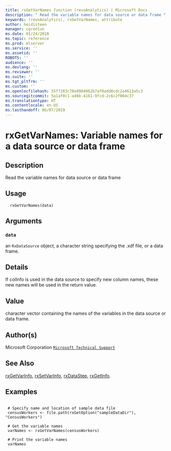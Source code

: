 ```yaml
---
title: rxGetVarNames function (revoAnalytics) | Microsoft Docs
description: " Read the variable names for data source or data frame "
keywords: (revoAnalytics), rxGetVarNames, attribute
author: heidisteen
manager: cgronlun
ms.date: 01/24/2018
ms.topic: reference
ms.prod: mlserver
ms.service: ''
ms.assetid: ''
ROBOTS: ''
audience: ''
ms.devlang: ''
ms.reviewer: ''
ms.suite: ''
ms.tgt_pltfrm: ''
ms.custom: ''
ms.openlocfilehash: 55f7283c78e8984062b7af0add0cdc2a4613a5c3
ms.sourcegitcommit: 5a1af0c1-a46b-4161-9fcd-2c6c2f004c37
ms.translationtype: HT
ms.contentlocale: en-US
ms.lasthandoff: 06/07/2019
---
```

 # <a name="rxgetvarnames-variable-names-for-a-data-source-or-data-frame"></a>rxGetVarNames: Variable names for a data source or data frame 
 ## <a name="description"></a>Description

Read the variable names for data source or data frame


 ## <a name="usage"></a>Usage

```   
  rxGetVarNames(data)

```

 ## <a name="arguments"></a>Arguments



 ### `data`
 an `RxDataSource` object, a character string specifying the .xdf file, or a data frame. 



 ## <a name="details"></a>Details

If colInfo is used in the data source to specify new column names, these new names will be used in the return value.


 ## <a name="value"></a>Value

character vector containing the names of the variables in the data source or data frame.

 ## <a name="authors"></a>Author(s)
 Microsoft Corporation [`Microsoft Technical Support`](https://go.microsoft.com/fwlink/?LinkID=698556&clcid=0x409)


 ## <a name="see-also"></a>See Also

[rxGetVarInfo](rxGetVarInfo.md), [rxSetVarInfo](rxSetVarInfoXdf.md), [rxDataStep](rxDataStep.md), [rxGetInfo](rxGetInfoXdf.md).

 ## <a name="examples"></a>Examples

 ```

  # Specify name and location of sample data file
  censusWorkers <- file.path(rxGetOption("sampleDataDir"), "CensusWorkers")

  # Get the variable names
  varNames <- rxGetVarNames(censusWorkers)

  # Print the variable names
  varNames
```


